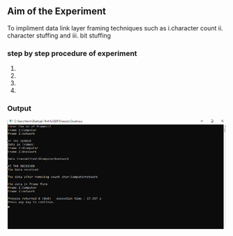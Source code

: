 

## Aim of the Experiment
To impliment data link layer framing techniques such as
i.character count ii. character stuffing and iii. bit stuffing

### step by step procedure of experiment
1.

2.

3.

4.

### Output

![output](EXP1.png)


